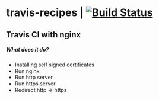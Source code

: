 # travis-recipes | [![Build Status](https://travis-ci.org/cassshh/travis-recipes.svg?branch=nginx)](https://travis-ci.org/cassshh/travis-recipes)
## Travis CI with nginx
##### **What does it do?**
- Installing self signed certificates
- Run nginx
- Run http server
- Run https server
- Redirect http -> https